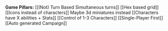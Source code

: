 **Game Pillars:**
[[(Not) Turn Based Simultaneous turns]]
[[Hex based grid]]
[[Icons instead of characters]]
Maybe 3d miniatures instead
[[Characters have X abilities + Stats]]
[[Control of 1-3  Characters]]
[[Single-Player First]]
[[Auto generated Campaign]]



